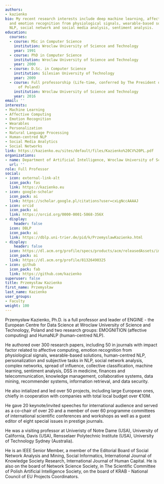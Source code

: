 ```yaml
---
authors:
- kazienko
bio: My recent research interests include deep machine learning, affective computing
  and emotion recognition from physiological signals, wearable-based solutions, human-centred
  NLP, social network and social media analysis, sentiment analysis.
education:
  courses:
  - course: MSc in Computer Science
    institution: Wroclaw University of Science and Technology
    year: 1991
  - course: PhD in Computer Science
    institution: Wroclaw University of Science and Technology
    year: 2000
  - course: D.Sc. in Computer Science
    institution: Silesian University of Technology
    year: 2009
  - course: Full professorship (Life-time, conferred by The President of Republic
      of Poland)
    institution: Wroclaw University of Science and Technology
    year: 2016
email: ''
interests:
- Machine Learning
- Affective Computing
- Emotion Recognition
- Wearables
- Personalization
- Natural Language Processing
- Human-centred NLP
- Social Media Analytics
- Social Networks
link: https://kazienko.eu/sites/default/files/Kazienko%20CV%20PL.pdf
organizations:
- name: Department of Artificial Intelligence, Wroclaw University of Science and Technology
  url: ''
role: Full Professor
social:
- icon: external-link-alt
  icon_pack: fas
  link: https://kazienko.eu
- icon: google-scholar
  icon_pack: ai
  link: https://scholar.google.pl/citations?user=cxLgNccAAAAJ
- icon: orcid
  icon_pack: ai
  link: https://orcid.org/0000-0001-5868-356X
- display:
    header: false
  icon: DBLP
  icon_pack: ai
  link: https://dblp.uni-trier.de/pid/k/PrzemyslawKazienko.html
- display:
    header: false
  icon: https://dl.acm.org/profile/specs/products/acm/releasedAssets/images/acm-logo-1.png
  icon_pack: ai
  link: https://dl.acm.org/profile/81326490325
- icon: github
  icon_pack: fab
  link: https://github.com/kazienko
superuser: false
title: Przemysław Kazienko
first_name: Przemysław
last_name: Kazienko
user_groups:
- Faculty
weight: 100
---
```

Przemysław Kazienko, Ph.D. is a full professor and leader of ENGINE - the European Centre for Data Science at Wroclaw University of Science and Technology, Poland and two research groups: EMOGNITION (affective computing) and HumaNLP (human-centred NLP). 

He authored over 300 research papers, including 50 in journals with impact factor related to affective computing, emotion recognition from physiological signals, wearable-based solutions, human-centred NLP, personalization and subjective tasks in NLP, social network analysis, complex networks, spread of influence, collective classification, machine learning, sentiment analysis, DSS in medicine, finances and telecommunication, knowledge management, collaborative systems, data mining, recommender systems, information retrieval, and data security. 

He also intialized and led over 50 projects, including large European ones, chiefly in cooperation with companies with total local budget over €10M. 

He gave 20 keynote/invited speeches for international audience and served as a co-chair of over 20 and a member of over 60 programme committees of international scientific conferences and workshops as well as a guest editor of eight special issues in prestige journals. 

He was a visiting professor at Univeristy of Notre Dame (USA), University of California, Davis (USA), Rensselaer Polytechnic Institute (USA), University of Technology Sydney (Australia).

He is an IEEE Senior Member, a member of the Editorial Board of Social Network Analysis and Mining, Social Informatics, International Journal of Knowledge Society Research, International Journal of Human Capital. He is also on the board of Network Science Society, in The Scientific Committee of Polish Artificial Intelligence Society, on the board of KRAB - National Council of EU Projects Coordinators.
